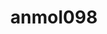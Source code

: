 ---
title: anmol098
github: https://github.com/anmol098
mode: dark
transition: 3s
archetype:
- Code
- Stats and Metrics
- Little Bit of Everything
---